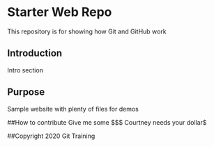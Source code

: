 # Starter Web Repo

This repository is for showing how Git and GitHub work
## Introduction
Intro section
## Purpose

Sample website with plenty of files for demos

##How to contribute
Give me some $$$
Courtney needs your dollar$

##Copyright
2020 Git Training